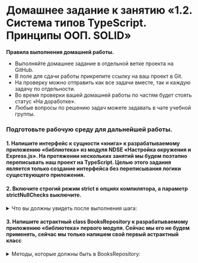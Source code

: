 # Домашнее задание к занятию «1.2. Система типов TypeScript. Принципы ООП. SOLID»

**Правила выполнения домашней работы.** 
* Выполняйте домашнее задание в отдельной ветке проекта на GitHub.
* В поле для сдачи работы прикрепите ссылку на ваш проект в Git.
* На проверку можно отправить как все задачи вместе, так и каждую задачу по отдельности. 
* Во время проверки вашей домашней работы по частям будет стоять статус «На доработке».
* Любые вопросы по решению задач можете задавать в чате учебной группы.

### Подготовьте рабочую среду для дальнейшей работы.

#### 1. Напишите интерфейс к сущности «книга» к разрабатываемому приложению «библиотека» из модуля NDSE «Настройка окружения и Express.js». На протяжении нескольких занятий мы будем поэтапно переписывать наш проект на TypeScript. Целью этого задания является только создание интерфейса без переписывания логики существующего приложения. 


#### 2. Включите строгий режим strict в опциях компилятора, а параметр strictNullChecks выключите.

<details>
<summary>Что вы должны увидеть после выполнения шага:</summary>

![](../002-TypeScript/step1.png)

</details>

#### 3. Напишите астрактный class BooksRepository к разрабатываемому приложению «библиотека» первого модуля. Сейчас мы его не будем применять, сейчас мы только напишем свой первый астрактный класс

<details>
<summary>Методы, которые должны быть в BooksRepository:</summary>

1. createBook(book){} — создание книги.
2. getBook(id){} — получение книги по id.
3. getBooks(){} — получение всех книг.
4. updateBook(id){} — обновление книги.
5. deleteBook(id){} — удаление книги.

</details>


